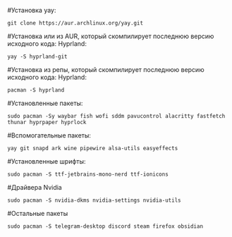 #Установка yay:

    git clone https://aur.archlinux.org/yay.git

#Установка или из AUR, который скомпилирует последнюю версию исходного кода: Hyprland:

    yay -S hyprland-git

#Установка из репы, который скомпилирует последнюю версию исходного кода: Hyprland:

    pacman -S hyprland

#Установленные пакеты:

  	sudo pacman -Sy waybar fish wofi sddm pavucontrol alacritty fastfetch thunar hyprpaper hyprlock 

#Вспомогательные пакеты:

    yay git snapd ark wine pipewire alsa-utils easyeffects

#Установленные шрифты:

    sudo pacman -S ttf-jetbrains-mono-nerd ttf-ionicons

#Драйвера Nvidia

    sudo pacman -S nvidia-dkms nvidia-settings nvidia-utils

#Остальные пакеты

    sudo pacman -S telegram-desktop discord steam firefox obsidian


